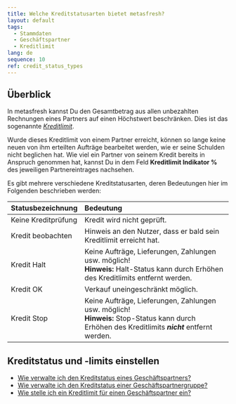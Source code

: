 ```yaml
---
title: Welche Kreditstatusarten bietet metasfresh?
layout: default
tags:
  - Stammdaten
  - Geschäftspartner
  - Kreditlimit
lang: de
sequence: 10
ref: credit_status_types
---
```


## Überblick
In metasfresh kannst Du den Gesamtbetrag aus allen unbezahlten Rechnungen eines Partners auf einen Höchstwert beschränken. Dies ist das sogenannte [*Kreditlimit*](Kreditlimit_einstellen).

Wurde dieses Kreditlimit von einem Partner erreicht, können so lange keine neuen von ihm erteilten Aufträge bearbeitet werden, wie er seine Schulden nicht beglichen hat. Wie viel ein Partner von seinem Kredit bereits in Anspruch genommen hat, kannst Du in dem Feld **Kreditlimit Indikator %** des jeweiligen Partnereintrages nachsehen.

Es gibt mehrere verschiedene Kreditstatusarten, deren Bedeutungen hier im Folgenden beschrieben werden:

| Statusbezeichnung | Bedeutung |
| :--- | :--- |
| Keine Kreditprüfung | Kredit wird nicht geprüft. |
| Kredit beobachten | Hinweis an den Nutzer, dass er bald sein Kreditlimit erreicht hat. |
| Kredit Halt | Keine Aufträge, Lieferungen, Zahlungen usw. möglich!<br> **Hinweis:** Halt-Status kann durch Erhöhen des Kreditlimits entfernt werden. |
| Kredit OK | Verkauf uneingeschränkt möglich. |
| Kredit Stop | Keine Aufträge, Lieferungen, Zahlungen usw. möglich!<br> **Hinweis:** Stop-Status kann durch Erhöhen des Kreditlimits ***nicht*** entfernt werden. |

## Kreditstatus und -limits einstellen
- [Wie verwalte ich den Kreditstatus eines Geschäftspartners?](Kreditstatus_einstellen_GP)
- [Wie verwalte ich den Kreditstatus einer Geschäftspartnergruppe?](Kreditstatus_einstellen_GPGruppe)
- [Wie stelle ich ein Kreditlimit für einen Geschäftspartner ein?](Kreditlimit_einstellen)
